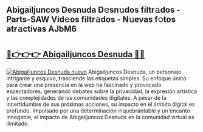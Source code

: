 ## Abigailjuncos Desnuda D𝚎sn𝚞dos filtr𝚊dos - Parts-SAW Vid𝚎os filtr𝚊dos - N𝚞evas f𝚘tos atr𝚊ctivas AJbM6

# <h2><a href="http://mbavubn.tromn.icu/?c=Abigailjuncos+Desnuda">🔗👉👉👉 Abigailjuncos Desnuda 🔗🔗</a></h2>

[![Abigailjuncos Desnuda nuevo](https://i.imgur.com/pEAQMta.gif)](http://mbavubn.tromn.icu/?c=Abigailjuncos+Desnuda)
Abigailjuncos Desnuda, un personaje intrigante y esquivo, trasciende las etiquetas simples. Su enfoque único para crear una presencia en la web ha fascinado y provocado espectadores, generando debates sobre la privacidad, la expresión artística y las complejidades de las comunidades digitales. A pesar de la incertidumbre de sus próximas acciones, su impacto en el ámbito digital es profundo. Impulsado por una determinación inquebrantable y un encanto innegable, el impacto de Abigailjuncos Desnuda en la comunidad virtual es ilimitado.
